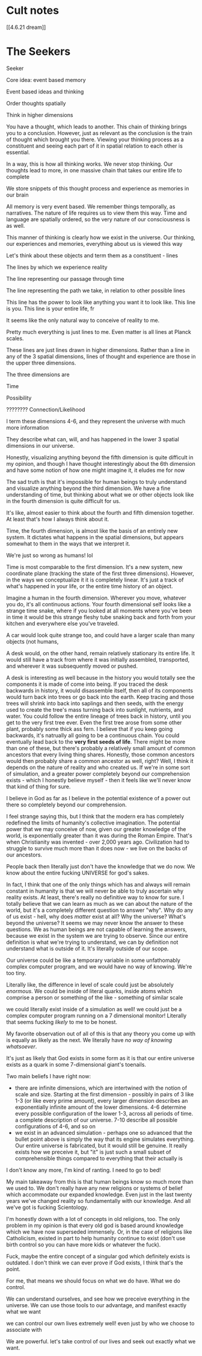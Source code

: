 # Cult notes

[[4.6.21 dream]]

# The Seekers

Seeker

Core idea: event based memory

Event based ideas and thinking

Order thoughts spatially

Think in higher dimensions

You have a thought, which leads to another. This chain of thinking brings you to a conclusion. However, just as relevant as the conclusion is the train of thought which brought you there. Viewing your thinking process as a constituent and seeing each part of it in spatial relation to each other is essential.

In a way, this is how all thinking works. We never stop thinking. Our thoughts lead to more, in one massive chain that takes our entire life to complete

We store snippets of this thought process and experience as memories in our brain

All memory is very event based. We remember things temporally, as narratives. The nature of life requires us to view them this way. Time and language are spatially ordered, so the very nature of our consciousness is as well.

This manner of thinking is clearly how we exist in the universe. Our thinking, our experiences and memories, everything about us is viewed this way

Let's think about these objects and term them as a constituent - lines

The lines by which we experience reality

The line representing our passage through time

The line representing the path we take, in relation to other possible lines

This line has the power to look like anything you want it to look like. This line is you. This line is your entire life, fr

It seems like the only natural way to conceive of reality to me.

Pretty much everything is just lines to me. Even matter is all lines at Planck scales.

These lines are just lines drawn in higher dimensions. Rather than a line in any of the 3 spatial dimensions, lines of thought and experience are those in the upper three dimensions.

The three dimensions are

Time

Possibility

???????? Connection/Likelihood

I term these dimensions 4-6, and they represent the universe with much more information

They describe what can, will, and has happened in the lower 3 spatial dimensions in our universe.

Honestly, visualizing anything beyond the fifth dimension is quite difficult in my opinion, and though I have thought interestingly about the 6th dimension and have some notion of how one might imagine it, it eludes me for now

The sad truth is that it's impossible for human beings to truly understand and visualize anything beyond the third dimension. We have a fine understanding of time, but thinking about what we or other objects look like in the fourth dimension is quite difficult for us.

It's like, almost easier to think about the fourth and fifth dimension together. At least that's how I always think about it.

Time, the fourth dimension, is almost like the basis of an entirely new system. It dictates what happens in the spatial dimensions, but appears somewhat to them in the ways that we interpret it.

We're just so wrong as humans! lol

Time is most comparable to the first dimension. It's a new system, new coordinate plane (tracking the state of the first three dimensions). However, in the ways we conceptualize it it is completely linear. It's just a track of what's happened in your life, or the entire time history of an object.

Imagine a human in the fourth dimension. Wherever you move, whatever you do, it's all continuous actions. Your fourth dimensional self looks like a strange time snake, where if you looked at all moments where you've been in time it would be this strange fleshy tube snaking back and forth from your kitchen and everywhere else you've traveled.

A car would look quite strange too, and could have a larger scale than many objects (not humans, 

A desk would, on the other hand, remain relatively stationary its entire life. It would still have a track from where it was initially assembled, transported, and wherever it was subsequently moved or pushed. 

A desk is interesting as well because in the history you would totally see the components it is made of come into being. If you traced the desk backwards in history, it would disassemble itself, then all of its components would turn back into trees or go back into the earth. Keep tracing and those trees will shrink into back into saplings and then seeds, with the energy used to create the tree's mass turning back into sunlight, nutrients, and water. You could follow the entire lineage of trees back in history, until you get to the very first tree ever. Even the first tree arose from some other plant, probably some thick ass fern. I believe that if you keep going backwards, it's natrually all going to be a continuous chain. You could eventually lead back to the **very first seeds of life**. There might be more than one of these, but there's probably a relatively small amount of common ancestors that every living thing shares. Honestly, those common ancestors would then probably share a common ancestor as well, right? Well, I think it depends on the nature of reality and who created us. If we're in some sort of simulation, and a greater power completely beyond our comprehension exists - which I honestly believe myself - then it feels like we'll never know that kind of thing for sure.

I believe in God as far as I believe in the potential existence of a power out there so completely beyond our comprehension.

I feel strange saying this, but I think that the modern era has completely redefined the limits of humanity's collective imagination. The potential power that we may conceive of now, given our greater knowledge of the world, is exponentially greater than it was during the Roman Empire. That's when Christianity was invented - over 2,000 years ago. Civilization had to struggle to survive much more than it does now - we live on the backs of our ancestors.

People back then literally just don't have the knowledge that we do now. We know about the entire fucking UNIVERSE for god's sakes.

In fact, I think that one of the only things which has and always will remain constant in humanity is that we will never be able to truly ascertain why reality exists. At least, there's really no definitive way to know for sure. I totally believe that we can learn as much as we can about the nature of the world, but it's a completely different question to answer "why". Why do any of us exist - hell, why does *matter* exist at all? Why the universe? What's beyond the universe? It seems we may never know the answer to these questions. We as human beings are not capable of learning the answers, because we exist in the system we are trying to observe. Since our entire definition is what we're trying to understand, we can by definition not understand what is outside of it. It's literally outside of our scope.

Our universe could be like a temporary variable in some unfathomably complex computer program, and we would have no way of knowing. We're too tiny.

Literally like, the difference in level of scale could just be absolutely *enormous*. We could be inside of literal quarks, inside atoms which comprise a person or something of the like - something of similar scale

we could literally exist inside of a simulation as well! we could just be a complex computer program running on a 7 dimensional monitor! Literally that seems fucking *likely* to me to be honest.

My favorite observation out of all of this is that any theory you come up with is equally as likely as the next. We literally have *no way of knowing whatsoever*. 

It's just as likely that God exists in some form as it is that our entire universe exists as a quark in some 7-dimensional giant's toenails.

Two main beliefs I have right now:

- there are infinite dimensions, which are intertwined with the notion of scale and size. Starting at the first dimension - possibly in pairs of 3 like 1-3 (or like every prime amount), every larger dimension describes an exponentially infinite amount of the lower dimensions. 4-6 determine every possible configuration of the lower 1-3, across all periods of time. a complete description of our universe. 7-10 describe all possible configurations of 4-6, and so on
- we exist in an advanced simulation - perhaps one so advanced that the bullet point above is simply the way that its engine simulates everything. Our entire universe is fabricated, but it would still be genuine. It really exists how we preceive it, but "it" is just such a small subset of comprehensible things compared to everything that their actually is

I don't know any more, I'm kind of ranting. I need to go to bed!

My main takeaway from this is that human beings know so much more than we used to. We don't really have any new religions or systems of belief which accommodate our expanded knowledge. Even just in the last twenty years we've changed reality so fundamentally with our knowledge. And all we've got is fucking Scientology.

I'm honestly down with a lot of concepts in old religions, too. The only problem in my opinion is that every old god is based around knowledge which we have now superseded immensely. Or, in the case of religions like Catholicism, existed in part to help humanity continue to exist (don't use birth control so you can have more kids or whatever the fuck).

Fuck, maybe the entire concept of a singular god which definitely exists is outdated. I don't think we can ever prove if God exists, I think that's the point.

For me, that means we should focus on what we do have. What we do control.

We can understand ourselves, and see how we preceive everything in the universe. We can use those tools to our advantage, and manifest exactly what we want

we can control our own lives extremely well! even just by who we choose to associate with

We are powerful. let's take control of our lives and seek out exactly what we want.